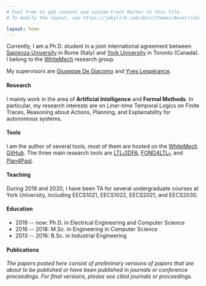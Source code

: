 ```yaml
---
# Feel free to add content and custom Front Matter to this file.
# To modify the layout, see https://jekyllrb.com/docs/themes/#overriding-theme-defaults

layout: home
---
```


Currently, I am a Ph.D. student in a joint international agreement between
[Sapienza University](https://www.uniroma1.it/en/pagina-strutturale/home) in Rome (Italy) and
[York University](https://www.yorku.ca/index.html) in Toronto (Canada). I belong to the
[WhiteMech](https://whitemech.github.io) research group.

My supervisors are [Giuseppe De Giacomo](https://www.dis.uniroma1.it/degiacom/) and
[Yves Lespérance](https://www.eecs.yorku.ca/~lesperan/).

#### Research

I mainly work in the area of **Artificial Intelligence** and **Formal Methods**. In particular,
my research interests are on Liner-time Temporal Logics on Finite Traces, Reasoning about Actions, Planning, and 
Explainability for autonomous systems.

#### Tools
I am the author of several tools, most of them are hosted on the [WhiteMech GitHub](https://github.com/whitemech). 
The three main research tools are [LTL<sub>f</sub>2DFA](http://ltlf2dfa.diag.uniroma1.it),
[FOND4LTL<sub>f</sub>](https://fond4ltlf.herokuapp.com/), and 
[Plan4Past](https://github.com/whitemech/planning-for-past-temporal-goals).

#### Teaching
During 2019 and 2020, I have been TA for several undergraduate courses at York University, including EECS1021, EECS1022, 
EECS2021, and EECS2030.

####  Education

- 2019 -- now:  Ph.D. in Electrical Engineering and Computer Science
- 2016 -- 2018: M.Sc. in Engineering in Computer Science
- 2013 -- 2016: B.Sc. in Industrial Engineering

#### Publications

*The papers posted here consist of preliminary versions of papers that are about to be published or have been published 
in journals or conference proceedings. For final versions, please see cited journals or proceedings.*

<script src="https://bibbase.org/show?bib=https%3A%2F%2Fwww.eecs.yorku.ca%2F~fuggitti%2Ffrancesco.bib&theme=default&jsonp=1"></script>
